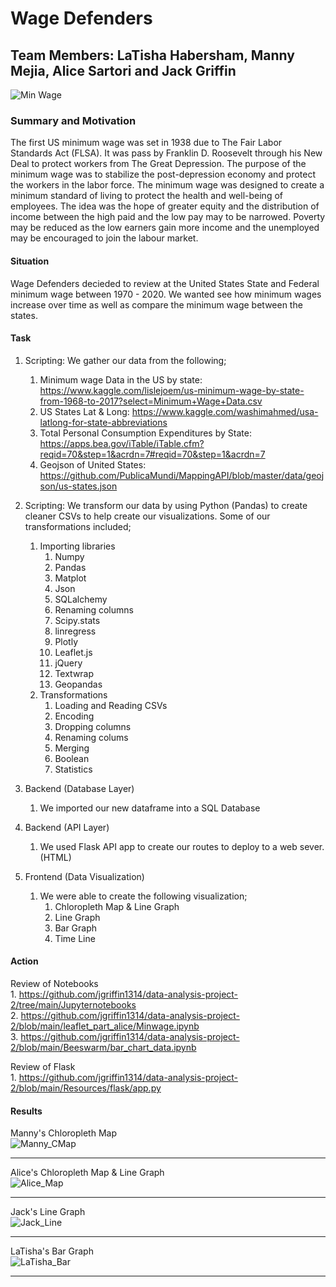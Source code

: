 # Wage Defenders

## Team Members: LaTisha Habersham, Manny Mejia, Alice Sartori and Jack Griffin

![Min Wage](https://media.giphy.com/media/McTlbb1oyHvHm2ToXp/giphy.gif)<br>

### Summary and Motivation
The first US minimum wage was set in 1938 due to The Fair Labor Standards Act (FLSA). It was pass by Franklin D. Roosevelt through his New Deal to protect workers from The Great Depression. The purpose of the minimum wage was to stabilize the post-depression economy and protect the workers in the labor force. The minimum wage was designed to create a minimum standard of living to protect the health and well-being of employees. The idea was the hope of greater equity and the distribution of income between the high paid and the low pay may to be narrowed. Poverty may be reduced as the low earners gain more income and the unemployed may be encouraged to join the labour market.<br>

#### Situation
Wage Defenders decieded to review at the United States State and Federal minimum wage between 1970 - 2020. We wanted see how minimum wages increase over time as well as compare the minimum wage between the states.<br>

#### Task
1. Scripting: We gather our data from the following;<br>

    1. Minimum wage Data in the US by state: https://www.kaggle.com/lislejoem/us-minimum-wage-by-state-from-1968-to-2017?select=Minimum+Wage+Data.csv<br>
    2. US States Lat & Long: https://www.kaggle.com/washimahmed/usa-latlong-for-state-abbreviations<br>
    3. Total Personal Consumption Expenditures by State: https://apps.bea.gov/iTable/iTable.cfm?reqid=70&step=1&acrdn=7#reqid=70&step=1&acrdn=7<br>
    4. Geojson of United States: https://github.com/PublicaMundi/MappingAPI/blob/master/data/geojson/us-states.json <br>

2. Scripting: We transform our data by using Python (Pandas) to create cleaner CSVs to help create our visualizations. Some of our transformations included;<br>
    1. Importing libraries
        1. Numpy<br>
        2. Pandas<br>
        3. Matplot<br>
        4. Json<br>
        5. SQLalchemy<br>
        6. Renaming columns<br>
        7. Scipy.stats<br>
        8. linregress<br>
        9. Plotly<br>
        10. Leaflet.js <br>
        11. jQuery <br>
        12. Textwrap<br>
        13. Geopandas<br>
    2. Transformations
        1. Loading and Reading CSVs<br>
        2. Encoding<br>
        3. Dropping columns<br>
        4. Renaming colums<br>
        5. Merging<br>
        6. Boolean<br>
        7. Statistics<br>
3. Backend (Database Layer)<br>
    1. We imported our new dataframe into a SQL Database<br>
    
4. Backend (API Layer)<br>
    1. We used Flask API app to create our routes to deploy to a web sever. (HTML)<br>
    
5. Frontend (Data Visualization)<br>
    1. We were able to create the following visualization;<br>
        1. Chloropleth Map & Line Graph<br>
        2. Line Graph<br>
        3. Bar Graph<br>
        4. Time Line<br>

#### Action<br>
Review of Notebooks<br>
    1. https://github.com/jgriffin1314/data-analysis-project-2/tree/main/Jupyternotebooks<br>
    2. https://github.com/jgriffin1314/data-analysis-project-2/blob/main/leaflet_part_alice/Minwage.ipynb<br>
    3. https://github.com/jgriffin1314/data-analysis-project-2/blob/main/Beeswarm/bar_chart_data.ipynb<br>

Review of Flask<br>
    1. https://github.com/jgriffin1314/data-analysis-project-2/blob/main/Resources/flask/app.py<br>

#### Results<br>
Manny's Chloropleth Map <br>
![Manny_CMap](https://github.com/jgriffin1314/data-analysis-project-2/blob/main/Manny_CG.png)<hr>

Alice's Chloropleth Map & Line Graph <br>
![Alice_Map](https://github.com/jgriffin1314/data-analysis-project-2/blob/main/Alice_Map.png)<hr>

Jack's Line Graph<br>
![Jack_Line](https://github.com/jgriffin1314/data-analysis-project-2/blob/main/Jack_Line.png)<hr>

LaTisha's Bar Graph<br>
![LaTisha_Bar](https://github.com/jgriffin1314/data-analysis-project-2/blob/main/LaTisha_Bar.png)<hr>
